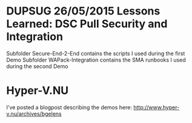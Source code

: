 DUPSUG 26/05/2015 Lessons Learned: DSC Pull Security and Integration
====================================================================
Subfolder Secure-End-2-End contains the scripts I used during the first Demo
Subfolder WAPack-Integration contains the SMA runbooks I used during the second Demo

Hyper-V.NU
==========
I've posted a blogpost describing the demos here: http://www.hyper-v.nu/archives/bgelens